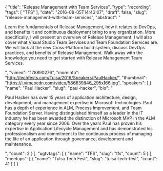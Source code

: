 {
  "title": "Release Management with Team Services",
  "type": "recording",
  "tags": [
    "TFS"
  ],
  "date": "2016-08-05T14:43:07",
  "draft": false,
  "slug": "release-management-with-team-services",
  "abstract": "<p>Learn the fundamentals of Release Management, how it relates to DevOps, and benefits it and continuous deployment bring to any organization. More specifically, I will present an overview of Release Management. I will also cover what Visual Studio Team Services and Team Foundation Services are. We will look at the new Cross-Platform build system, discuss DevOps practices, and benefits of Release Management. Walk away with the knowledge you need to get started with Release Management Team Services.</p>",
  "vimeo": "178890276",
  "moreinfo": "http://techfests.com/Tulsa/2016/Speakers/PaulHacker/",
  "thumbnail": "https://i.vimeocdn.com/video/586639846_295x166.jpg",
  "speakers": [
    {
      "name": "Paul Hacker",
      "slug": "paul-hacker",
      "bio": "<p>Paul Hacker has over 15 years of application architecture, design, development, and management expertise in Microsoft technologies. Paul has a depth of experience in ALM, Process Improvement, and Team Foundation Server. Having distinguished himself as a leader in the IT industry he has been awarded the distinction of Microsoft MVP in the ALM category every year since 2006. Over the years Paul has proven his expertise in Application Lifecycle Management and has demonstrated his professionalism and commitment to the continuous process of managing the life of an application through governance, development and maintenance.</p>",
      "count": 2
    }
  ],
  "ugtvtags": [
    {
      "name": "TFS",
      "slug": "tfs",
      "count": 5
    }
  ],
  "meetups": [
    {
      "name": "Tulsa Tech Fest",
      "slug": "tulsa-tech-fest",
      "count": 41
    }
  ]
}